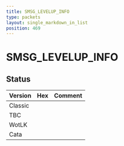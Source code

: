 ```yaml
---
title: SMSG_LEVELUP_INFO
type: packets
layout: single_markdown_in_list
position: 469
---
```


# SMSG_LEVELUP_INFO

## Status

Version | Hex | Comment
---------- | ---------- | ---------- 
Classic |  |  
TBC |  |  
WotLK |  |  
Cata |  |  
